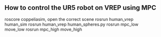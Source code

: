 ## How to control the UR5 robot on VREP using MPC
roscore
coppeliasim, open the correct scene
rosrun human_vrep human_sim
rosrun human_vrep human_spheres.py
rosrun mpc_low move_low
rosrun mpc_high move_high

